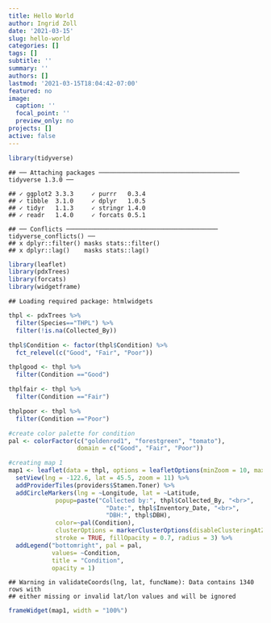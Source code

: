 ```yaml
---
title: Hello World
author: Ingrid Zoll
date: '2021-03-15'
slug: hello-world
categories: []
tags: []
subtitle: ''
summary: ''
authors: []
lastmod: '2021-03-15T18:04:42-07:00'
featured: no
image:
  caption: ''
  focal_point: ''
  preview_only: no
projects: []
active: false
---
```


<script src="{{< blogdown/postref >}}index_files/htmlwidgets/htmlwidgets.js"></script>
<script src="{{< blogdown/postref >}}index_files/pymjs/pym.v1.js"></script>
<script src="{{< blogdown/postref >}}index_files/widgetframe-binding/widgetframe.js"></script>

``` r
library(tidyverse)
```

    ## ── Attaching packages ─────────────────────────────────────── tidyverse 1.3.0 ──

    ## ✓ ggplot2 3.3.3     ✓ purrr   0.3.4
    ## ✓ tibble  3.1.0     ✓ dplyr   1.0.5
    ## ✓ tidyr   1.1.3     ✓ stringr 1.4.0
    ## ✓ readr   1.4.0     ✓ forcats 0.5.1

    ## ── Conflicts ────────────────────────────────────────── tidyverse_conflicts() ──
    ## x dplyr::filter() masks stats::filter()
    ## x dplyr::lag()    masks stats::lag()

``` r
library(leaflet)
library(pdxTrees)
library(forcats)
library(widgetframe)
```

    ## Loading required package: htmlwidgets

``` r
thpl <- pdxTrees %>%
  filter(Species=="THPL") %>%
  filter(!is.na(Collected_By))

thpl$Condition <- factor(thpl$Condition) %>%
  fct_relevel(c("Good", "Fair", "Poor"))

thplgood <- thpl %>%
  filter(Condition =="Good")

thplfair <- thpl %>%
  filter(Condition =="Fair")

thplpoor <- thpl %>%
  filter(Condition =="Poor")
```

``` r
#create color palette for condition
pal <- colorFactor(c("goldenrod1", "forestgreen", "tomato"), 
                   domain = c("Good", "Fair", "Poor"))

#creating map 1
map1 <- leaflet(data = thpl, options = leafletOptions(minZoom = 10, maxZoom = 21)) %>% 
  setView(lng = -122.6, lat = 45.5, zoom = 11) %>%
  addProviderTiles(providers$Stamen.Toner) %>%
  addCircleMarkers(lng = ~Longitude, lat = ~Latitude, 
             popup=paste("Collected by:", thpl$Collected_By, "<br>",
                           "Date:", thpl$Inventory_Date, "<br>",
                           "DBH:", thpl$DBH), 
             color=~pal(Condition), 
             clusterOptions = markerClusterOptions(disableClusteringAtZoom=14), 
             stroke = TRUE, fillOpacity = 0.7, radius = 3) %>%
  addLegend("bottomright", pal = pal, 
            values= ~Condition,
            title = "Condition",
            opacity = 1)
```

    ## Warning in validateCoords(lng, lat, funcName): Data contains 1340 rows with
    ## either missing or invalid lat/lon values and will be ignored

``` r
frameWidget(map1, width = "100%")
```

<div id="htmlwidget-1" style="width:100%;height:480px;" class="widgetframe html-widget"></div>
<script type="application/json" data-for="htmlwidget-1">{"x":{"url":"index_files/figure-html//widgets/widget_unnamed-chunk-4.html","options":{"xdomain":"*","allowfullscreen":false,"lazyload":false}},"evals":[],"jsHooks":[]}</script>

